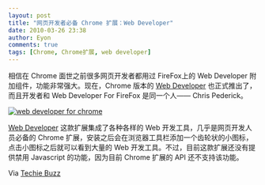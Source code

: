 ```yaml
---
layout: post
title: "网页开发者必备 Chrome 扩展：Web Developer"
date: 2010-03-26 23:38
author: Eyon
comments: true
tags: [Chrome, Chrome扩展, web developer]
---
```

相信在 Chrome 面世之前很多网页开发者都用过 FireFox上的 Web Developer 附加组件，功能非常强大。现在，Chrome 版本的 [Web Developer](https://chrome.google.com/extensions/detail/bfbameneiokkgbdmiekhjnmfkcnldhhm) 也正式推出了，而且开发者和 Web Developer For FireFox 是同一个人—— Chris Pederick。

<a href="http://img.chromi.org/2010/03/web-developer-for-chrome.png">![](http://img.chromi.org/2010/03/web-developer-for-chrome-550x168.png "web developer for chrome")</a>

[Web Developer](https://chrome.google.com/extensions/detail/bfbameneiokkgbdmiekhjnmfkcnldhhm) 这款扩展集成了各种各样的 Web 开发工具，几乎是网页开发人员必备的 Chrome 扩展，安装之后会在浏览器工具栏添加一个齿轮状的小图标，点击小图标之后就可以看到大量的 Web 开发工具。不过，目前这款扩展还没有提供禁用 Javascript 的功能，因为目前 Chrome 扩展的 API 还不支持该功能。

Via [Techie Buzz](http://techie-buzz.com/google-chrome/web-developer-extension-google-chrome.html)


